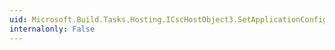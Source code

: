 ```yaml
---
uid: Microsoft.Build.Tasks.Hosting.ICscHostObject3.SetApplicationConfiguration(System.String)
internalonly: False
---
```


